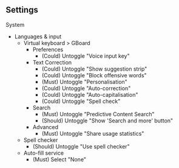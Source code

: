 ## Settings

System
- Languages & input
  - Virtual keyboard > GBoard
    - Preferences
      - (Could) Untoggle "Voice input key"
    - Text Correction
      - (Could) Untoggle "Show suggestion strip"
      - (Could) Untoggle "Block offensive words"
      - (Must) Untoggle "Personalisation"
      - (Could) Untoggle "Auto-correction"
      - (Could) Untoggle "Auto-capitalisation"
      - (Could) Untoggle "Spell check"
    - Search
      - (Must) Untoggle "Predictive Content Search"
      - (Should) Untoggle "Show 'Search and more' button"
    - Advanced
      - (Must) Untoggle "Share usage statistics"
  - Spell checker
    - (Should) Untoggle "Use spell checker"
  - Auto-fill service
    - (Must) Select "None"
